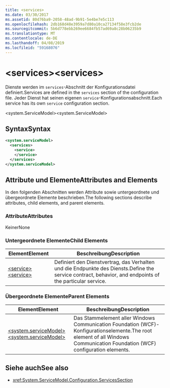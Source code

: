 ```yaml
---
title: <services>
ms.date: 03/30/2017
ms.assetid: 80d76ba9-2058-48ad-9b91-5e4be7e5c113
ms.openlocfilehash: 2db168d48e3959a7d80a10ca27134f58e3fcb2de
ms.sourcegitcommit: 5b6d778ebb269ee6684fb57ad69a8c28b06235b9
ms.translationtype: MT
ms.contentlocale: de-DE
ms.lasthandoff: 04/08/2019
ms.locfileid: "59168076"
---
```

# <a name="services"></a><span data-ttu-id="acfe4-101">\<services></span><span class="sxs-lookup"><span data-stu-id="acfe4-101">\<services></span></span>
<span data-ttu-id="acfe4-102">Dienste werden im `services`-Abschnitt der Konfigurationsdatei definiert.</span><span class="sxs-lookup"><span data-stu-id="acfe4-102">Services are defined in the `services` section of the configuration file.</span></span> <span data-ttu-id="acfe4-103">Jeder Dienst hat seinen eigenen `service`-Konfigurationsabschnitt.</span><span class="sxs-lookup"><span data-stu-id="acfe4-103">Each service has its own `service` configuration section.</span></span>  
  
 <span data-ttu-id="acfe4-104">\<system.ServiceModel></span><span class="sxs-lookup"><span data-stu-id="acfe4-104">\<system.ServiceModel></span></span>  
  
## <a name="syntax"></a><span data-ttu-id="acfe4-105">Syntax</span><span class="sxs-lookup"><span data-stu-id="acfe4-105">Syntax</span></span>  
  
```xml  
<system.serviceModel>
  <services>
    <service>
    </service>
  </services>
</system.serviceModel>
```  
  
## <a name="attributes-and-elements"></a><span data-ttu-id="acfe4-106">Attribute und Elemente</span><span class="sxs-lookup"><span data-stu-id="acfe4-106">Attributes and Elements</span></span>  
 <span data-ttu-id="acfe4-107">In den folgenden Abschnitten werden Attribute sowie untergeordnete und übergeordnete Elemente beschrieben.</span><span class="sxs-lookup"><span data-stu-id="acfe4-107">The following sections describe attributes, child elements, and parent elements.</span></span>  
  
### <a name="attributes"></a><span data-ttu-id="acfe4-108">Attribute</span><span class="sxs-lookup"><span data-stu-id="acfe4-108">Attributes</span></span>  
 <span data-ttu-id="acfe4-109">Keiner</span><span class="sxs-lookup"><span data-stu-id="acfe4-109">None</span></span>  
  
### <a name="child-elements"></a><span data-ttu-id="acfe4-110">Untergeordnete Elemente</span><span class="sxs-lookup"><span data-stu-id="acfe4-110">Child Elements</span></span>  
  
|<span data-ttu-id="acfe4-111">Element</span><span class="sxs-lookup"><span data-stu-id="acfe4-111">Element</span></span>|<span data-ttu-id="acfe4-112">Beschreibung</span><span class="sxs-lookup"><span data-stu-id="acfe4-112">Description</span></span>|  
|-------------|-----------------|  
|[<span data-ttu-id="acfe4-113">\<service></span><span class="sxs-lookup"><span data-stu-id="acfe4-113">\<service></span></span>](../../../../../docs/framework/configure-apps/file-schema/wcf/service.md)|<span data-ttu-id="acfe4-114">Definiert den Dienstvertrag, das Verhalten und die Endpunkte des Diensts.</span><span class="sxs-lookup"><span data-stu-id="acfe4-114">Define the service contract, behavior, and endpoints of the particular service.</span></span>|  
  
### <a name="parent-elements"></a><span data-ttu-id="acfe4-115">Übergeordnete Elemente</span><span class="sxs-lookup"><span data-stu-id="acfe4-115">Parent Elements</span></span>  
  
|<span data-ttu-id="acfe4-116">Element</span><span class="sxs-lookup"><span data-stu-id="acfe4-116">Element</span></span>|<span data-ttu-id="acfe4-117">Beschreibung</span><span class="sxs-lookup"><span data-stu-id="acfe4-117">Description</span></span>|  
|-------------|-----------------|  
|[<span data-ttu-id="acfe4-118">\<system.serviceModel></span><span class="sxs-lookup"><span data-stu-id="acfe4-118">\<system.serviceModel></span></span>](../../../../../docs/framework/configure-apps/file-schema/wcf/system-servicemodel.md)|<span data-ttu-id="acfe4-119">Das Stammelement aller Windows Communication Foundation (WCF)-Konfigurationselemente.</span><span class="sxs-lookup"><span data-stu-id="acfe4-119">The root element of all Windows Communication Foundation (WCF) configuration elements.</span></span>|  
  
## <a name="see-also"></a><span data-ttu-id="acfe4-120">Siehe auch</span><span class="sxs-lookup"><span data-stu-id="acfe4-120">See also</span></span>

- <xref:System.ServiceModel.Configuration.ServicesSection>
